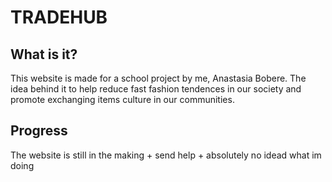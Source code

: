 # TRADEHUB

## What is it?

This website is made for a school project by me, Anastasia Bobere.
The idea behind it to help reduce fast fashion tendences in our society and promote exchanging items culture in our communities.

## Progress

The website is still in the making + send help + absolutely no idead what im doing
